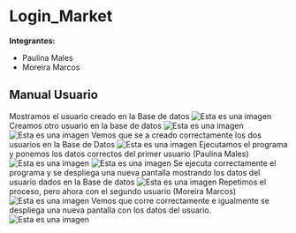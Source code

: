 # Login_Market
**Integrantes:**
- Paulina Males
- Moreira Marcos
## Manual Usuario 

Mostramos el usuario creado en la Base de datos
![Esta es una imagen](https://github.com/Marcsucre25/Laboratorio_DI/blob/main/IMG_20220802_121239.jpg)
Creamos otro usuario en la base de datos
![Esta es una imagen](https://github.com/Marcsucre25/Laboratorio_DI/blob/main/IMG_20220802_121313.jpg)
![Esta es una imagen](https://github.com/Marcsucre25/Laboratorio_DI/blob/main/IMG_20220802_121337.jpg)
Vemos que se a creado correctamente los dos usuarios en la Base de Datos
![Esta es una imagen](https://github.com/Marcsucre25/Laboratorio_DI/blob/main/IMG_20220802_121354.jpg)
Ejecutamos el programa y ponemos los datos correctos del primer usuario (Paulina Males)
![Esta es una imagen](https://github.com/Marcsucre25/Laboratorio_DI/blob/main/IMG_20220802_121421.jpg)
![Esta es una imagen](https://github.com/Marcsucre25/Laboratorio_DI/blob/main/IMG_20220802_121432.jpg)
Se ejecuta correctamente el programa y se despliega una nueva pantalla mostrando los datos del usuario dados en la Base de datos
![Esta es una imagen](https://github.com/Marcsucre25/Laboratorio_DI/blob/main/IMG_20220802_121444.jpg)
Repetimos el proceso, pero ahora con el segundo usuario (Moreira Marcos)
![Esta es una imagen](https://github.com/Marcsucre25/Laboratorio_DI/blob/main/IMG_20220802_121457.jpg)
Vemos que corre correctamente e igualmente se despliega una nueva pantalla con los datos del usuario. 
![Esta es una imagen](https://github.com/Marcsucre25/Laboratorio_DI/blob/main/IMG_20220802_121510.jpg)




